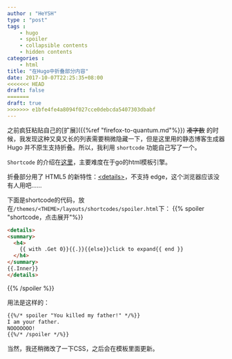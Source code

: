 ```yaml
---
author : "HeYSH"
type : "post"
tags :
    - hugo
    - spoiler
    - collapsible contents
    - hidden contents
categories :
    - html
title: "在Hugo中折叠部分内容"
date: 2017-10-07T22:25:35+08:00
<<<<<<< HEAD
draft: false
=======
draft: true
>>>>>>> e1bfe4fe4a8094f027cce0debcda5407303dbabf
---
```

之前疯狂粘贴自己的[扩展]({{%ref "firefox-to-quantum.md"%}}) ~~凑字数~~ 的时候，我发现这种又臭又长的列表需要稍微隐藏一下，但是这里用的静态博客生成器 Hugo 并不原生支持折叠。所以，我利用 `shortcode` 功能自己写了一个。

`Shortcode` 的介绍在[这里](https://gohugo.io/templates/shortcode-templates/)，主要难度在于go的html模板引擎。

折叠部分用了 HTML5 的新特性：[\<details\>](https://developer.mozilla.org/en-US/docs/Web/HTML/Element/details)，不支持 edge，这个浏览器应该没有人用吧……

下面是shortcode的代码，放在`/themes/<THEME>/layouts/shortcodes/spoiler.html`下：
{{% spoiler "shortcode，点击展开"%}}
```html
<details>
<summary>
  <h4>
    {{ with .Get 0}}{{.}}{{else}}click to expand{{ end }}
  </h4>
</summary>
{{.Inner}}
</details>
```
{{% /spoiler %}}

用法是这样的：
```html
{{%/* spoiler "You killed my father!" */%}}
I am your father.
NOOOOOOO!
{{%/* /spoiler */%}}
```

当然，我还稍微改了一下CSS，之后会在模板里面更新。
